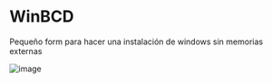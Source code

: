 # WinBCD
Pequeño form para hacer una instalación de windows sin memorias externas

![image](https://github.com/LuSlower/WinBCD/assets/148411728/5a41a653-e356-400d-9dbc-57b99dd64042)

